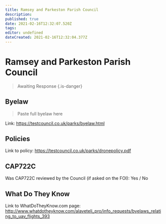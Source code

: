 ```yaml
---
title: Ramsey and Parkeston Parish Council
description: 
published: true
date: 2021-02-16T12:32:07.520Z
tags: 
editor: undefined
dateCreated: 2021-02-16T12:32:04.377Z
---
```


# Ramsey and Parkeston Parish Council
>  Awaiting Response
> {.is-danger}

## Byelaw
> Paste full byelaw here

Link:
https://testcouncil.co.uk/parks/byelaw.html

## Policies
Link to policy:
https://testcouncil.co.uk/parks/dronepolicy.pdf

## CAP722C

Was CAP722C reviewed by the Council (if asked on the FOI): Yes / No

## What Do They Know

Link to WhatDoTheyKnow.com page:
http://www.whatdotheyknow.com/alaveteli_pro/info_requests/byelaws_relating_to_uav_flights_393

